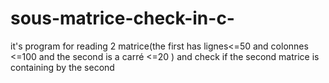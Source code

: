 # sous-matrice-check-in-c-
it's program for reading 2 matrice(the first has lignes&lt;=50 and colonnes &lt;=100 and the second is a carré &lt;=20 ) and check if the second matrice is containing by the second
